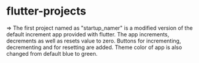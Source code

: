 # flutter-projects

=> The first project named as "startup_namer" is a modified version of the default increment app provided with flutter.
   The app increments, decrements as well as resets value to zero. Buttons for incrementing, decrementing and for resetting are added.
   Theme color of app is also changed from default blue to green.
